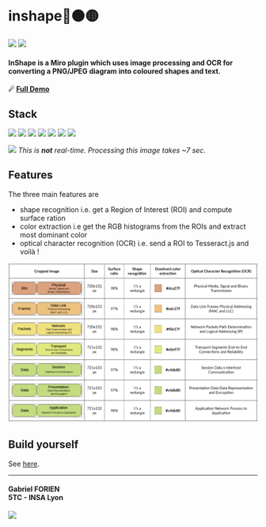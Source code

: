 # inshape🔴🟠🟡
[![](https://img.shields.io/badge/open-GitHub%20Pages-blueviolet)](https://gforien.github.io/inshape/)
[![](https://img.shields.io/badge/open-GitHub%20repo-blue)](https://github.com/gforien/inshape)

#### InShape is a Miro plugin which uses image processing and OCR for converting a PNG/JPEG diagram into coloured shapes and text.
#### ☄ [Full Demo](https://gforien.github.io/inshape/static/demo.html?./images/osi.png)


## Stack
![](https://img.shields.io/badge/NodeJS-✓-blue)
![](https://img.shields.io/badge/Express-✓-blue)
![](https://img.shields.io/badge/HTML%20%26%20CSS-✓-blue)
![](https://img.shields.io/badge/client--side%20JavaScript-✓-blue)
![](https://img.shields.io/badge/image--js-✓-blue)
![](https://img.shields.io/badge/Tesseract.js-✓-blue)
![](https://img.shields.io/badge/Miro%20SDK-✓-blue)

![](./static/images/demo.gif)
*This is **not** real-time. Processing this image takes ~7 sec.*
<!---
    [Edit in JSFiddle](https://jsfiddle.com/sdljdsfl)
--->

## Features
The three main features are
- shape recognition i.e. get a Region of Interest (ROI) and compute surface ration
- color extraction  i.e  get the RGB histograms from the ROIs and extract most dominant color
- optical character recognition (OCR)  i.e. send a ROI to Tesseract.js and voilà !

![](./static/images/osi_extracted.png)


## Build yourself
See [here](BUILDING.md).

---
#### Gabriel FORIEN <br> 5TC - INSA Lyon
![](https://upload.wikimedia.org/wikipedia/commons/b/b9/Logo_INSA_Lyon_%282014%29.svg)
